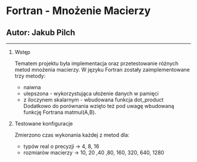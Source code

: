 # Fortran - Mnożenie Macierzy
## Autor: Jakub Pilch
---
1. Wstęp

    Tematem projektu była implementacja oraz przetestowanie różnych metod mnożenia macierzy. W języku Fortran zostały zaimplementowane trzy metody:
    + naiwna
    + ulepszona - wykorzystująca ułożenie danych w pamięci
    + z iloczynem skalarnym - wbudowana funkcja dot_product
    Dodatkowo do porównania wzięto też pod uwagę wbudowaną funkcję Fortrana matmul(A,B).

2. Testowane konfiguracje

    Zmierzono czas wykonania każdej z metod dla:
    + typów real o precyzji -> 4, 8, 16
    + rozmiarów macierzy -> 10, 20 ,40 ,80, 160, 320, 640, 1280